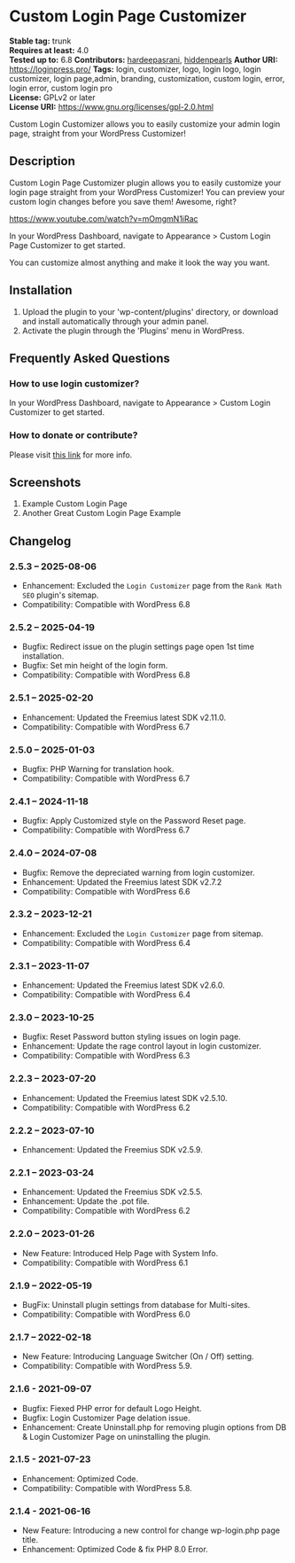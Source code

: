 # Custom Login Page Customizer #
**Stable tag:** trunk  
**Requires at least:** 4.0  
**Tested up to:** 6.8
**Contributors:** [hardeepasrani](https://profiles.wordpress.org/hardeepasrani), [hiddenpearls](https://profiles.wordpress.org/hiddenpearls)
**Author URI:** https://loginpress.pro/
**Tags:** login, customizer, logo, login logo, login customizer, login page,admin, branding, customization, custom login, error, login error, custom login pro  
**License:** GPLv2 or later  
**License URI:** https://www.gnu.org/licenses/gpl-2.0.html  

Custom Login Customizer allows you to easily customize your admin login page, straight from your WordPress Customizer!

## Description ##

Custom Login Page Customizer plugin allows you to easily customize your login page straight from your WordPress Customizer! You can preview your custom login changes before you save them! Awesome, right?

https://www.youtube.com/watch?v=mOmgmN1iRac

In your WordPress Dashboard, navigate to Appearance > Custom Login Page Customizer to get started.

You can customize almost anything and make it look the way you want.
## Installation ##

1. Upload the plugin to your 'wp-content/plugins' directory, or download and install automatically through your admin panel.
2. Activate the plugin through the 'Plugins' menu in WordPress.

## Frequently Asked Questions ##

### How to use login customizer? ###

In your WordPress Dashboard, navigate to Appearance > Custom Login Customizer to get started.

### How to donate or contribute? ###

Please visit <a target="_blank" rel="nofollow" href="https://loginpress.pro/">this link</a> for more info.

## Screenshots ##

1. Example Custom Login Page
2. Another Great Custom Login Page Example

## Changelog ##

### 2.5.3 – 2025-08-06 ###
* Enhancement: Excluded the `Login Customizer` page from the `Rank Math SEO` plugin's sitemap.
* Compatibility: Compatible with WordPress 6.8

### 2.5.2 – 2025-04-19 ###
* Bugfix: Redirect issue on the plugin settings page open 1st time installation.
* Bugfix: Set min height of the login form.
* Compatibility: Compatible with WordPress 6.8

### 2.5.1 – 2025-02-20 ###
* Enhancement: Updated the Freemius latest SDK v2.11.0.
* Compatibility: Compatible with WordPress 6.7

### 2.5.0 – 2025-01-03 ###
* Bugfix: PHP Warning for translation hook.
* Compatibility: Compatible with WordPress 6.7

### 2.4.1 – 2024-11-18 ### 
* Bugfix: Apply Customized style on the Password Reset page.
* Compatibility: Compatible with WordPress 6.7

### 2.4.0 – 2024-07-08 ###
* Bugfix: Remove the depreciated warning from login customizer.
* Enhancement: Updated the Freemius latest SDK v2.7.2
* Compatibility: Compatible with WordPress 6.6

### 2.3.2 – 2023-12-21 ###
* Enhancement: Excluded the `Login Customizer` page from sitemap.
* Compatibility: Compatible with WordPress 6.4

### 2.3.1 – 2023-11-07 ###
* Enhancement: Updated the Freemius latest SDK v2.6.0.
* Compatibility: Compatible with WordPress 6.4

### 2.3.0 – 2023-10-25 ###
* Bugfix: Reset Password button styling issues on login page.
* Enhancement: Update the rage control layout in login customizer.
* Compatibility: Compatible with WordPress 6.3

### 2.2.3 – 2023-07-20 ###
* Enhancement: Updated the Freemius latest SDK v2.5.10.
* Compatibility: Compatible with WordPress 6.2

### 2.2.2 – 2023-07-10 ###
* Enhancement: Updated the Freemius SDK v2.5.9.

### 2.2.1 – 2023-03-24 ###
* Enhancement: Updated the Freemius SDK v2.5.5.
* Enhancement: Update the .pot file.
* Compatibility: Compatible with WordPress 6.2

### 2.2.0 – 2023-01-26 ###
* New Feature: Introduced Help Page with System Info.
* Compatibility: Compatible with WordPress 6.1

### 2.1.9 – 2022-05-19 ###
* BugFix: Uninstall plugin settings from database for Multi-sites.
* Compatibility: Compatible with WordPress 6.0

### 2.1.7 – 2022-02-18 ###
* New Feature: Introducing Language Switcher (On / Off) setting.
* Compatibility: Compatible with WordPress 5.9.

### 2.1.6 - 2021-09-07 ###
* Bugfix: Fiexed PHP error for default Logo Height.
* Bugfix: Login Customizer Page delation issue.
* Enhancement: Create Uninstall.php for removing plugin options from DB & Login Customizer Page on uninstalling the plugin.  

### 2.1.5 - 2021-07-23 ###
* Enhancement: Optimized Code.
* Compatibility: Compatible with WordPress 5.8.

### 2.1.4 - 2021-06-16 ###
* New Feature: Introducing a new control for change wp-login.php page title.
* Enhancement: Optimized Code & fix PHP 8.0 Error.